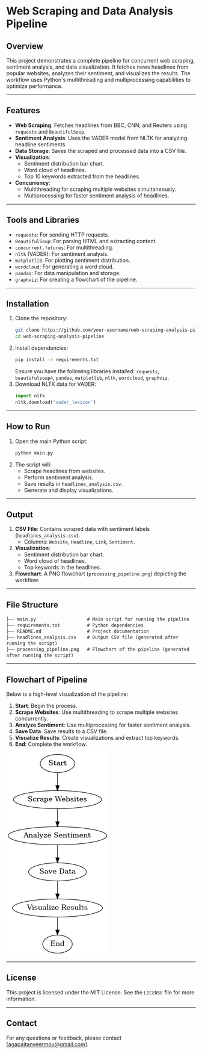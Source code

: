 # Web Scraping and Data Analysis Pipeline

## Overview
This project demonstrates a complete pipeline for concurrent web scraping, sentiment analysis, and data visualization. It fetches news headlines from popular websites, analyzes their sentiment, and visualizes the results. The workflow uses Python's multithreading and multiprocessing capabilities to optimize performance.

---

## Features
- **Web Scraping**: Fetches headlines from BBC, CNN, and Reuters using `requests` and `BeautifulSoup`.
- **Sentiment Analysis**: Uses the VADER model from NLTK for analyzing headline sentiments.
- **Data Storage**: Saves the scraped and processed data into a CSV file.
- **Visualization**:
  - Sentiment distribution bar chart.
  - Word cloud of headlines.
  - Top 10 keywords extracted from the headlines.
- **Concurrency**:
  - Multithreading for scraping multiple websites simultaneously.
  - Multiprocessing for faster sentiment analysis of headlines.

---

## Tools and Libraries
- `requests`: For sending HTTP requests.
- `BeautifulSoup`: For parsing HTML and extracting content.
- `concurrent.futures`: For multithreading.
- `nltk` (VADER): For sentiment analysis.
- `matplotlib`: For plotting sentiment distribution.
- `wordcloud`: For generating a word cloud.
- `pandas`: For data manipulation and storage.
- `graphviz`: For creating a flowchart of the pipeline.

---

## Installation
1. Clone the repository:
   ```bash
   git clone https://github.com/your-username/web-scraping-analysis-pipeline.git
   cd web-scraping-analysis-pipeline
   ```
2. Install dependencies:
   ```bash
   pip install -r requirements.txt
   ```
   Ensure you have the following libraries installed: `requests`, `beautifulsoup4`, `pandas`, `matplotlib`, `nltk`, `wordcloud`, `graphviz`.
3. Download NLTK data for VADER:
   ```python
   import nltk
   nltk.download('vader_lexicon')
   ```

---

## How to Run
1. Open the main Python script:
   ```bash
   python main.py
   ```
2. The script will:
   - Scrape headlines from websites.
   - Perform sentiment analysis.
   - Save results in `headlines_analysis.csv`.
   - Generate and display visualizations.

---

## Output
1. **CSV File**: Contains scraped data with sentiment labels (`headlines_analysis.csv`).
   - Columns: `Website`, `Headline`, `Link`, `Sentiment`.
2. **Visualization**:
   - Sentiment distribution bar chart.
   - Word cloud of headlines.
   - Top keywords in the headlines.
3. **Flowchart**: A PNG flowchart (`processing_pipeline.png`) depicting the workflow.

---

## File Structure
```
├── main.py                   # Main script for running the pipeline
├── requirements.txt          # Python dependencies
├── README.md                 # Project documentation
├── headlines_analysis.csv    # Output CSV file (generated after running the script)
├── processing_pipeline.png   # Flowchart of the pipeline (generated after running the script)
```

---

## Flowchart of Pipeline
Below is a high-level visualization of the pipeline:

1. **Start**: Begin the process.
2. **Scrape Websites**: Use multithreading to scrape multiple websites concurrently.
3. **Analyze Sentiment**: Use multiprocessing for faster sentiment analysis.
4. **Save Data**: Save results to a CSV file.
5. **Visualize Results**: Create visualizations and extract top keywords.
6. **End**: Complete the workflow.

![Flowchart](processing_pipeline.png)

---

## License
This project is licensed under the MIT License. See the `LICENSE` file for more information.

---

## Contact
For any questions or feedback, please contact [agapaitanveermou@gmail.com].
